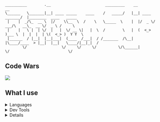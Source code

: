 ```
__________        .__                         _________    __                __                         
\______   \_______|__| ____ _____    ____    /   _____/   |__| ____  _______/  |________  ____   _____  
 |    |  _/\_  __ \  |/    \\__  \  /    \   \_____  \    |  |/  _ \/  ___/\   __\_  __ \/  _ \ /     \ 
 |    |   \ |  | \/  |   |  \/ __ \|   |  \  /        \   |  (  <_> )___ \  |  |  |  | \(  <_> )  Y Y  \
 |______  / |__|  |__|___|  (____  /___|  / /_______  /\__|  |\____/____  > |__|  |__|   \____/|__|_|  /
        \/                \/     \/     \/          \/\______|          \/                           \/ 
```
## Code Wars
<a href="https://www.codewars.com/users/brinansjostrom"><img src="https://www.codewars.com/users/brinansjostrom/badges/large"/><a/>
 
## What I use
<details>
<summary>Languages</summary>

+ C
+ Python
+ Bash
+ Ruby
</details>

<details>
<summary>Dev Tools</summary>

+ Vim or Sublime
+ gcc compiler
+ Ranger
</details>

<details>
<summary>Environment</summary>

+ <a href="https://github.com/BrinanSjostrom/dot_files/blob/main/i3wm/config">i3wm config</a>
+ <a href="https://github.com/BrinanSjostrom/dot_files/blob/main/termite/config">Termite config</a>
</details>
